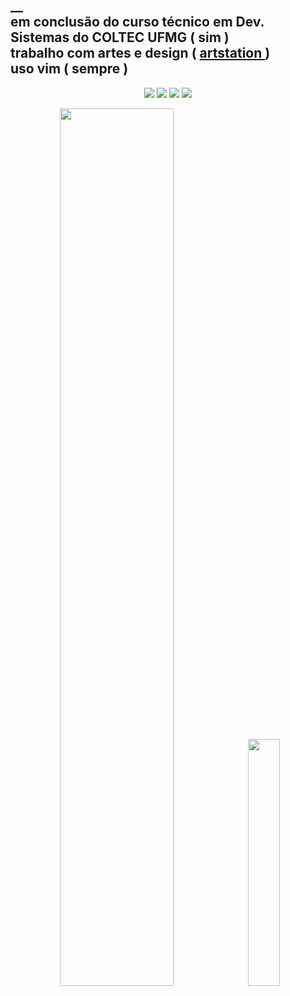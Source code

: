 <!--
**arturgonzaga320/arturgonzaga320** is a ✨ _special_ ✨ repository because its `README.md` (this file) appears on your GitHub profile.
-->
  <p></p>
<h2>
  __<br>
  em conclusão do curso técnico em Dev. Sistemas do COLTEC UFMG ( sim ) <br>trabalho com artes e design ( <a href="https://www.artstation.com/arturgonzaga">artstation </a>) <br>uso vim ( sempre )
</h2>

<!-- 
When you up more thing, this will let to be a commentary
and 
-->
  
<div align="center">
  <img src="https://img.shields.io/badge/Adobe%20Photoshop-31A8FF?style=for-the-badge&logo=Adobe%20Photoshop&logoColor=black" />
  <img src="https://img.shields.io/badge/Adobe%20Illustrator-FF9A00?style=for-the-badge&logo=adobe%20illustrator&logoColor=white" />
  <img src="https://img.shields.io/badge/Adobe%20after%20affects-CF96FD?style=for-the-badge&logo=Adobe%20after%20effects&logoColor=393665" />
  <img src="https://img.shields.io/badge/Adobe%20Premiere%20Pro-9999FF?style=for-the-badge&logo=Adobe%20Premiere%20Pro&logoColor=white" />
  <p></p>
</div>
  

  <div align="center">

  <img width=60% src="https://github.com/arturgonzaga320/arturgonzaga320/assets/104570132/7ab2f12e-bc81-4e8c-aca2-6abdea2265b4)" />
  <img width=31.8% src="https://github-readme-stats.vercel.app/api/top-langs/?username=arturgonzaga320&theme=tokyonight" />  



  </div>
